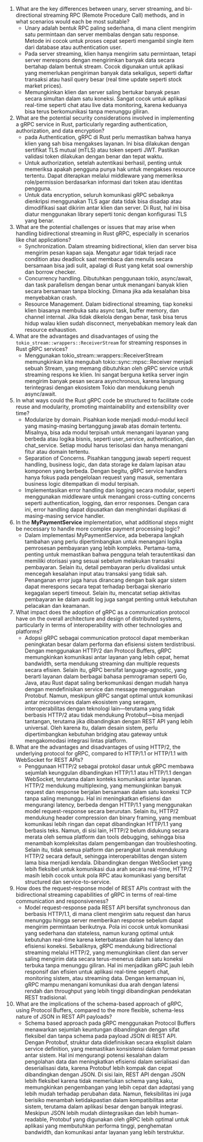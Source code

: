 1. What are the key differences between unary, server streaming, and bi-directional streaming RPC (Remote Procedure Call) methods, and in what scenarios would each be most suitable?<br>
    - Unary adalah bentuk RPC paling sederhana, di mana client mengirim satu permintaan dan server membalas dengan satu response. Metode ini cocok untuk proses cepat seperti mengambil single item dari database atau authentication user.
    - Pada server streaming, klien hanya mengirim satu permintaan, tetapi server merespons dengan mengirimkan banyak data secara bertahap dalam bentuk stream. Cocok digunakan untuk aplikasi yang memerlukan pengiriman banyak data sekaligus, seperti daftar transaksi atau hasil query besar (real time update seperti stock market prices).
    - Memungkinkan klien dan server saling bertukar banyak pesan secara simultan dalam satu koneksi. Sangat cocok untuk aplikasi real-time seperti chat atau live data monitoring, karena keduanya bisa terus berkomunikasi tanpa menunggu giliran.
2. What are the potential security considerations involved in implementing a gRPC service in Rust, particularly regarding authentication, authorization, and data encryption?<br>
    - pada Authentication, gRPC di Rust perlu memastikan bahwa hanya klien yang sah bisa mengakses layanan. Ini bisa dilakukan dengan sertifikat TLS mutual (mTLS) atau token seperti JWT. Pastikan validasi token dilakukan dengan benar dan tepat waktu.
    - Untuk authorization, setelah autentikasi berhasil, penting untuk memeriksa apakah pengguna punya hak untuk mengakses resource tertentu. Dapat diterapkan melalui middleware yang memeriksa role/permission berdasarkan informasi dari token atau identitas pengguna.
    - Untuk data encryption, seluruh komunikasi gRPC sebaiknya dienkripsi menggunakan TLS agar data tidak bisa disadap atau dimodifikasi saat dikirim antar klien dan server. Di Rust, hal ini bisa diatur menggunakan library seperti tonic dengan konfigurasi TLS yang benar.
3. What are the potential challenges or issues that may arise when handling bidirectional streaming in Rust gRPC, especially in scenarios like chat applications?<br>
    - Synchronization. Dalam streaming bidirectional, klien dan server bisa mengirim pesan kapan saja. Mengatur agar tidak terjadi race condition atau deadlock saat membaca dan menulis secara bersamaan bisa jadi sulit, apalagi di Rust yang ketat soal ownership dan borrow checker.
    - Concurrency handling. Dibutuhkan penggunaan tokio, async/await, dan task parallelism dengan benar untuk menangani banyak klien secara bersamaan tanpa blocking. Dimana jika ada kesalahan bisa menyebabkan crash.
    - Resource Management. Dalam bidirectional streaming, tiap koneksi klien biasanya membuka satu async task, buffer memory, dan channel internal. Jika tidak dikelola dengan benar, task bisa terus hidup walau klien sudah disconnect, menyebabkan memory leak dan resource exhaustion. 
4. What are the advantages and disadvantages of using the `tokio_stream::wrappers::ReceiverStream` for streaming responses in Rust gRPC services?<br>
    - Menggunakan tokio_stream::wrappers::ReceiverStream memungkinkan kita mengubah tokio::sync::mpsc::Receiver menjadi sebuah Stream, yang memang dibutuhkan oleh gRPC service untuk streaming respons ke klien. Ini sangat berguna ketika server ingin mengirim banyak pesan secara asynchronous, karena langsung terintegrasi dengan ekosistem Tokio dan mendukung penuh async/await.
5. In what ways could the Rust gRPC code be structured to facilitate code reuse and modularity, promoting maintainability and extensibility over time?<br>
    - Modularize by domain. Pisahkan kode menjadi modul-modul kecil yang masing-masing bertanggung jawab atas domain tertentu. Misalnya, bisa ada modul terpisah untuk menangani layanan yang berbeda atau logika bisnis, seperti user_service, authentication, dan chat_service. Setiap modul harus terisolasi dan hanya menangani fitur atau domain tertentu.
    - Separation of Concerns. Pisahkan tanggung jawab seperti request handling, business logic, dan data storage ke dalam lapisan atau komponen yang berbeda. Dengan begitu, gRPC service handlers hanya fokus pada pengelolaan request yang masuk, sementara business logic ditempatkan di modul terpisah.
    - Implementasikan error handling dan logging secara modular, seperti menggunakan middleware untuk menangani cross-cutting concerns seperti authentication, logging, dan error responses. Dengan cara ini, error handling dapat dipusatkan dan menghindari duplikasi di masing-masing service handler.
6. In the **MyPaymentService** implementation, what additional steps might be necessary to handle more complex payment processing logic?<br>
    - Dalam implementasi MyPaymentService, ada beberapa langkah tambahan yang perlu dipertimbangkan untuk menangani logika pemrosesan pembayaran yang lebih kompleks. Pertama-tama, penting untuk memastikan bahwa pengguna telah terautentikasi dan memiliki otorisasi yang sesuai sebelum melakukan transaksi pembayaran. Selain itu, detail pembayaran perlu divalidasi untuk mencegah kesalahan input atau transaksi yang tidak sah. Penanganan error juga harus dirancang dengan baik agar sistem dapat merespons secara tepat terhadap berbagai skenario kegagalan seperti timeout. Selain itu, mencatat setiap aktivitas pembayaran ke dalam audit log juga sangat penting untuk kebutuhan pelacakan dan keamanan. 
7. What impact does the adoption of gRPC as a communication protocol have on the overall architecture and design of distributed systems, particularly in terms of interoperability with other technologies and platforms?<br>
    - Adopsi gRPC sebagai communication protocol dapat memberikan peningkatan besar dalam performa dan efisiensi sistem terdistribusi. Dengan menggunakan HTTP/2 dan Protocol Buffers, gRPC memungkinkan komunikasi antar layanan yang lebih cepat, hemat bandwidth, serta mendukung streaming dan multiple requests secara efisien. Selain itu, gRPC bersifat language-agnostic, yang berarti layanan dalam berbagai bahasa pemrograman seperti Go, Java, atau Rust dapat saling berkomunikasi dengan mudah hanya dengan mendefinisikan service dan message menggunakan Protobuf. Namun, meskipun gRPC sangat optimal untuk komunikasi antar microservices dalam ekosistem yang seragam, interoperabilitas dengan teknologi lain—terutama yang tidak berbasis HTTP/2 atau tidak mendukung Protobuf—bisa menjadi tantangan, terutama jika dibandingkan dengan REST API yang lebih universal. Oleh karena itu, dalam desain sistem, perlu dipertimbangkan kebutuhan bridging atau gateway untuk mengakomodasi integrasi lintas platform.
8. What are the advantages and disadvantages of using HTTP/2, the underlying protocol for gRPC, compared to HTTP/1.1 or HTTP/1.1 with WebSocket for REST APIs?<br>
    - Penggunaan HTTP/2 sebagai protokol dasar untuk gRPC membawa sejumlah keunggulan dibandingkan HTTP/1.1 atau HTTP/1.1 dengan WebSocket, terutama dalam konteks komunikasi antar layanan. HTTP/2 mendukung multiplexing, yang memungkinkan banyak request dan response berjalan bersamaan dalam satu koneksi TCP tanpa saling menunggu. Hal ini meningkatkan efisiensi dan mengurangi latency, berbeda dengan HTTP/1.1 yang menggunakan model request-response secara berurutan. Selain itu, HTTP/2 mendukung header compression dan binary framing, yang membuat komunikasi lebih ringan dan cepat dibandingkan HTTP/1.1 yang berbasis teks. Namun, di sisi lain, HTTP/2 belum didukung secara merata oleh semua platform dan tools debugging, sehingga bisa menambah kompleksitas dalam pengembangan dan troubleshooting. Selain itu, tidak semua platform dan perangkat lunak mendukung HTTP/2 secara default, sehingga interoperabilitas dengan sistem lama bisa menjadi kendala. Dibandingkan dengan WebSocket yang lebih fleksibel untuk komunikasi dua arah secara real-time, HTTP/2 masih lebih cocok untuk pola RPC atau komunikasi yang bersifat structured dan service-to-service.
9. How does the request-response model of REST APIs contrast with the bidirectional streaming capabilities of gRPC in terms of real-time communication and responsiveness?<br>
    - Model request-response pada REST API bersifat synchronous dan berbasis HTTP/1.1, di mana client mengirim satu request dan harus menunggu hingga server memberikan response sebelum dapat mengirim permintaan berikutnya. Pola ini cocok untuk komunikasi yang sederhana dan stateless, namun kurang optimal untuk kebutuhan real-time karena keterbatasan dalam hal latency dan efisiensi koneksi. Sebaliknya, gRPC mendukung bidirectional streaming melalui HTTP/2, yang memungkinkan client dan server saling mengirim data secara terus-menerus dalam satu koneksi terbuka tanpa menunggu giliran. Hal ini menjadikan gRPC jauh lebih responsif dan efisien untuk aplikasi real-time seperti chat, monitoring sistem, atau streaming data. Dengan kemampuan ini, gRPC mampu menangani komunikasi dua arah dengan latensi rendah dan throughput yang lebih tinggi dibandingkan pendekatan REST tradisional.
10. What are the implications of the schema-based approach of gRPC, using Protocol Buffers, compared to the more flexible, schema-less nature of JSON in REST API payloads?<br>
    - Schema based approach pada gRPC menggunakan Protocol Buffers menawarkan sejumlah keuntungan dibandingkan dengan sifat fleksibel dan tanpa schema pada payload JSON di REST API. Dengan Protobuf, struktur data didefinisikan secara eksplisit dalam service definition, yang memastikan konsistensi dalam format pesan antar sistem. Hal ini mengurangi potensi kesalahan dalam pengolahan data dan meningkatkan efisiensi dalam serialisasi dan deserialisasi data, karena Protobuf lebih kompak dan cepat dibandingkan dengan JSON. Di sisi lain, REST API dengan JSON lebih fleksibel karena tidak memerlukan schema yang kaku, memungkinkan pengembangan yang lebih cepat dan adaptasi yang lebih mudah terhadap perubahan data. Namun, fleksibilitas ini juga berisiko menambah ketidakpastian dalam kompatibilitas antar sistem, terutama dalam aplikasi besar dengan banyak integrasi. Meskipun JSON lebih mudah diintegrasikan dan lebih human-readable, Protobuf yang digunakan oleh gRPC lebih optimal untuk aplikasi yang membutuhkan performa tinggi, penghematan bandwidth, dan komunikasi antar layanan yang lebih terstruktur.